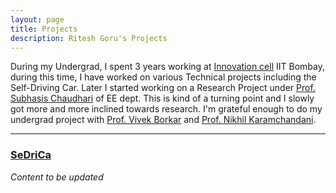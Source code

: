 ```yaml
---
layout: page
title: Projects
description: Ritesh Goru's Projects
---
```


During my Undergrad, I spent 3 years working at [Innovation cell](http://www.umiciitb.com/) IIT Bombay, during this time, I have worked on various Technical projects including the Self-Driving Car. Later I started working on a Research Project under [Prof. Subhasis Chaudhari](https://en.wikipedia.org/wiki/Subhasis_Chaudhuri) of EE dept. This is kind of a turning point and I slowly got more and more inclined towards research. I'm grateful enough to do my undergrad project with [Prof. Vivek Borkar](https://en.wikipedia.org/wiki/Vivek_Borkar) and [Prof. Nikhil Karamchandani](https://sites.google.com/site/nikhilkaram/).

---


### <u>SeDriCa</u>
*Content to be updated*
